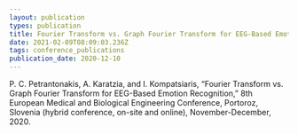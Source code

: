 ```yaml
---
layout: publication
types: publication
title: Fourier Transform vs. Graph Fourier Transform for EEG-Based Emotion Recognition
date: 2021-02-09T08:09:03.236Z
tags: conference_publications
publication_date: 2020-12-10
---
```

P. C. Petrantonakis, A. Karatzia, and I. Kompatsiaris, “Fourier Transform vs. Graph Fourier Transform for EEG-Based Emotion Recognition,” 8th European Medical and Biological Engineering Conference, Portoroz, Slovenia (hybrid conference, on-site and online), November-December, 2020.